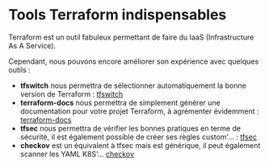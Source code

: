 # Tools Terraform indispensables 
 
Terraform est un outil fabuleux permettant de faire du IaaS 
(Infrastructure As A Service). 
 
Cependant, nous pouvons encore améliorer son expérience avec quelques 
outils : 
 
-   **tfswitch** nous permettra de sélectionner automatiquement la bonne 
    version de Terraform : 
    [tfswitch](https://github.com/warrensbox/terraform-switcher/) 
-   **terraform-docs** nous permettra de simplement générer une 
    documentation pour votre projet Terraform, à agrémenter évidemment : 
    [terraform-docs](https://github.com/terraform-docs/terraform-docs) 
-   **tfsec** nous permettra de vérifier les bonnes pratiques en terme 
    de sécurité, il est également possible de créer ses règles 
    custom'... : [tfsec](https://github.com/aquasecurity/tfsec) 
-   **checkov** est un équivalent à tfsec mais est générique, il peut 
    également scanner les YAML K8S'... 
    [checkov](https://github.com/bridgecrewio/checkov) 
